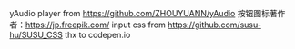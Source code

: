 yAudio player from https://github.com/ZHOUYUANN/yAudio
按钮图标著作者：https://jp.freepik.com/ 
input css from https://github.com/susu-hu/SUSU_CSS
thx to codepen.io
